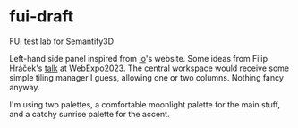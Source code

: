 # fui-draft
FUI test lab for Semantify3D

Left-hand side panel inspired from [Io](https://iolanguage.org/)'s website. Some ideas from Filip Hráček's [talk](https://slideslive.com/39000557/futuristic-ui-how-to-make-users-feel-like-they-re-in-a-scifi-movie?ref=folder-117551) at WebExpo2023. The central workspace would receive some simple tiling manager I guess, allowing one or two columns. Nothing fancy anyway.

I'm using two palettes, a comfortable moonlight palette for the main stuff, and a catchy sunrise palette for the accent.
